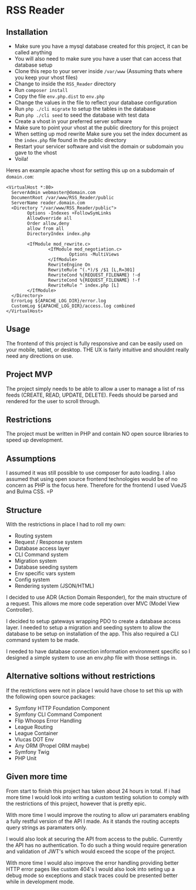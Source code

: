 # RSS Reader

## Installation

- Make sure you have a mysql database created for this project, it can be called anything
- You will also need to make sure you have a user that can access that database setup
- Clone this repo to your server inside ```/var/www``` (Assuming thats where you keep your vhost files)
- Change to inside the ```RSS_Reader``` directory
- Run ```composer install```
- Copy the file ```env.php.dist``` to ```env.php```
- Change the values in the file to reflect your database configuration
- Run ```php ./cli migrate``` to setup the tables in the database
- Run ```php ./cli seed``` to seed the database with test data
- Create a vhost in your preferred server software
- Make sure to point your vhost at the public directory for this project
- When setting up mod rewrite Make sure you set the index document as the ```index.php``` file found in the public directory
- Restart your servicer software and visit the domain or subdomain you gave to the vhost
- Voila!

Heres an example apache vhost for setting this up on a subdomain of ```domain.com```:

```
<VirtualHost *:80>
  ServerAdmin webmaster@domain.com
  DocumentRoot /var/www/RSS_Reader/public
  ServerName reader.domain.com
  <Directory "/var/www/RSS_Reader/public">
        Options -Indexes +FollowSymLinks
        AllowOverride all
        Order allow,deny
        allow from all
        DirectoryIndex index.php

        <IfModule mod_rewrite.c>
                <IfModule mod_negotiation.c>
                        Options -MultiViews
                </IfModule>
                RewriteEngine On
                RewriteRule ^(.*)/$ /$1 [L,R=301]
                RewriteCond %{REQUEST_FILENAME} !-d
                RewriteCond %{REQUEST_FILENAME} !-f
                RewriteRule ^ index.php [L]
        </IfModule>
  </Directory>
  ErrorLog ${APACHE_LOG_DIR}/error.log
  CustomLog ${APACHE_LOG_DIR}/access.log combined
</VirtualHost>
```

## Usage

The frontend of this project is fully responsive and can be easily used on your mobile, tablet, or desktop.
THE UX is fairly intuitive and shouldnt really need any directions on use.

## Project MVP

The project simply needs to be able to allow a user to 
manage a list of rss feeds (CREATE, READ, UPDATE, DELETE). 
Feeds should be parsed and rendered for the user to scroll through.

## Restrictions

The project must be written in PHP and contain NO open source
libraries to speed up development.

## Assumptions

I assumed it was still possible to use composer for auto loading. I also assumed that using 
open source frontend technologies would be of no concern as PHP is the focus here. Therefore 
for the frontend I used VueJS and Bulma CSS. =P

## Structure

With the restrictions in place I had to roll my own:

- Routing system
- Request / Response system
- Database access layer
- CLI Command system
- Migration system
- Database seeding system
- Env specific vars system
- Config system
- Rendering system (JSON/HTML)

I decided to use ADR (Action Domain Responder), for the main structure of 
a request. This allows me more code seperation over MVC (Model View Controller).

I decided to setup gateways wrapping PDO to create a database access layer.
I needed to setup a migration and seeding system to allow the database to be setup
on installation of the app. This also required a CLI command system to be made. 

I needed to have database connection information environment specific so I designed
a simple system to use an env.php file with those settings in.

## Alternative soltions without restrictions

If the restrictions were not in place I would have chose to set this up 
with the following open source packages:

- Symfony HTTP Foundation Component
- Symfony CLI Command Component
- Flip Whoops Error Handling
- League Routing
- League Container
- Vlucas DOT Env
- Any ORM (Propel ORM maybe)
- Symfony Twig
- PHP Unit

## Given more time

From start to finish this project has taken about 24 hours in total. If i had more time I would look into
writing a custom testing solution to comply with the restrictions of this project, however that is pretty epic.

With more time I would improve the routing to allow uri paramaters enabling a fully restful version of the API
I made. As it stands the routing accepts query strings as paramaters only.

I would also look at securing the API from access to the public. Currently the API has no authentication. To
do such a thing would require generation and validation of JWT's which would exceed the scope of the project.

With more time I would also improve the error handling providing better HTTP error pages like custom 404's
I would also look into seting up a debug mode so exceptions and stack traces could be presented better while
in development mode.